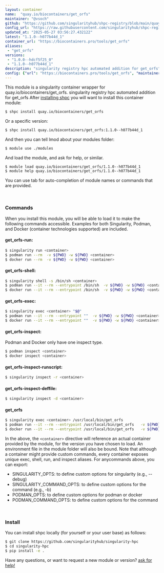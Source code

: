 ```yaml
---
layout: container
name:  "quay.io/biocontainers/get_orfs"
maintainer: "@vsoch"
github: "https://github.com/singularityhub/shpc-registry/blob/main/quay.io/biocontainers/get_orfs/container.yaml"
config_url: "https://raw.githubusercontent.com/singularityhub/shpc-registry/main/quay.io/biocontainers/get_orfs/container.yaml"
updated_at: "2025-05-27 03:56:27.432122"
latest: "1.1.0--h077b44d_1"
container_url: "https://biocontainers.pro/tools/get_orfs"
aliases:
 - "get_orfs"
versions:
 - "1.0.0--hdcf5f25_0"
 - "1.1.0--h077b44d_1"
description: "singularity registry hpc automated addition for get_orfs"
config: {"url": "https://biocontainers.pro/tools/get_orfs", "maintainer": "@vsoch", "description": "singularity registry hpc automated addition for get_orfs", "latest": {"1.1.0--h077b44d_1": "sha256:a16b320fbb7154b9884c6b03c6746062ef54ef9fb1f497ee2f9532f49251642d"}, "tags": {"1.0.0--hdcf5f25_0": "sha256:96bee6600e0ce1a952b7aba718c26b921da8cda83ecd7dbdc1d505a6a7ce2b05", "1.1.0--h077b44d_1": "sha256:a16b320fbb7154b9884c6b03c6746062ef54ef9fb1f497ee2f9532f49251642d"}, "docker": "quay.io/biocontainers/get_orfs", "aliases": {"get_orfs": "/usr/local/bin/get_orfs"}}
---
```


This module is a singularity container wrapper for quay.io/biocontainers/get_orfs.
singularity registry hpc automated addition for get_orfs
After [installing shpc](#install) you will want to install this container module:


```bash
$ shpc install quay.io/biocontainers/get_orfs
```

Or a specific version:

```bash
$ shpc install quay.io/biocontainers/get_orfs:1.1.0--h077b44d_1
```

And then you can tell lmod about your modules folder:

```bash
$ module use ./modules
```

And load the module, and ask for help, or similar.

```bash
$ module load quay.io/biocontainers/get_orfs/1.1.0--h077b44d_1
$ module help quay.io/biocontainers/get_orfs/1.1.0--h077b44d_1
```

You can use tab for auto-completion of module names or commands that are provided.

<br>

### Commands

When you install this module, you will be able to load it to make the following commands accessible.
Examples for both Singularity, Podman, and Docker (container technologies supported) are included.

#### get_orfs-run:

```bash
$ singularity run <container>
$ podman run --rm  -v ${PWD} -w ${PWD} <container>
$ docker run --rm  -v ${PWD} -w ${PWD} <container>
```

#### get_orfs-shell:

```bash
$ singularity shell -s /bin/sh <container>
$ podman run --it --rm --entrypoint /bin/sh  -v ${PWD} -w ${PWD} <container>
$ docker run --it --rm --entrypoint /bin/sh  -v ${PWD} -w ${PWD} <container>
```

#### get_orfs-exec:

```bash
$ singularity exec <container> "$@"
$ podman run --it --rm --entrypoint ""  -v ${PWD} -w ${PWD} <container> "$@"
$ docker run --it --rm --entrypoint ""  -v ${PWD} -w ${PWD} <container> "$@"
```

#### get_orfs-inspect:

Podman and Docker only have one inspect type.

```bash
$ podman inspect <container>
$ docker inspect <container>
```

#### get_orfs-inspect-runscript:

```bash
$ singularity inspect -r <container>
```

#### get_orfs-inspect-deffile:

```bash
$ singularity inspect -d <container>
```


#### get_orfs

```bash
$ singularity exec <container> /usr/local/bin/get_orfs
$ podman run --it --rm --entrypoint /usr/local/bin/get_orfs   -v ${PWD} -w ${PWD} <container> -c " $@"
$ docker run --it --rm --entrypoint /usr/local/bin/get_orfs   -v ${PWD} -w ${PWD} <container> -c " $@"
```



In the above, the `<container>` directive will reference an actual container provided
by the module, for the version you have chosen to load. An environment file in the
module folder will also be bound. Note that although a container
might provide custom commands, every container exposes unique exec, shell, run, and
inspect aliases. For anycommands above, you can export:

 - SINGULARITY_OPTS: to define custom options for singularity (e.g., --debug)
 - SINGULARITY_COMMAND_OPTS: to define custom options for the command (e.g., -b)
 - PODMAN_OPTS: to define custom options for podman or docker
 - PODMAN_COMMAND_OPTS: to define custom options for the command

<br>

### Install

You can install shpc locally (for yourself or your user base) as follows:

```bash
$ git clone https://github.com/singularityhub/singularity-hpc
$ cd singularity-hpc
$ pip install -e .
```

Have any questions, or want to request a new module or version? [ask for help!](https://github.com/singularityhub/singularity-hpc/issues)